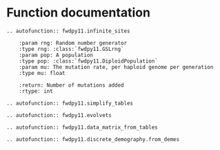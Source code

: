 # Function documentation

```{eval-rst}
.. autofunction:: fwdpy11.infinite_sites

    :param rng: Random number generator
    :type rng: :class:`fwdpy11.GSLrng`
    :param pop: A population
    :type pop: :class:`fwdpy11.DiploidPopulation`
    :param mu: The mutation rate, per haploid genome per generation
    :type mu: float

    :return: Number of mutations added
    :rtype: int
```

```{eval-rst}
.. autofunction:: fwdpy11.simplify_tables
```

```{eval-rst}
.. autofunction:: fwdpy11.evolvets
```

```{eval-rst}
.. autofunction:: fwdpy11.data_matrix_from_tables
```

```{eval-rst}
.. autofunction:: fwdpy11.discrete_demography.from_demes
```

